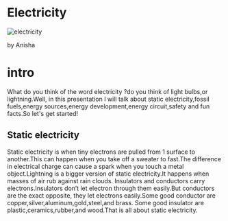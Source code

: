 # Electricity
  ![electricity](https://www.extremetech.com/wp-content/uploads/2012/01/LightningBolt1-348x196.jpg)

by Anisha

# intro
What do you think of the word electricity ?do you think of light bulbs,or lightning.Well, in this presentation I will talk about static electricity,fossil
fuels,energy sources,energy development,energy circuit,safety and fun facts.So let's get started!

## Static electricity

Static electricity is when tiny electrons are pulled from 1 surface to another.This can happen when you take off a sweater to fast.The difference in electrical
charge can cause a spark  when you touch a metal object.Lightning is a bigger version of static electricity.It happens when masses of air rub against rain clouds. 
Insulators and conductors carry electrons.Insulators don’t let electron through them easily.But conductors are the exact opposite, they let electrons easily.Some
good conductor are copper,silver,aluminum,gold,steel,and brass. Some good insulator are plastic,ceramics,rubber,and wood.That is all about static electricity.

